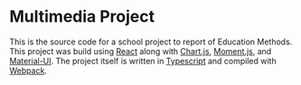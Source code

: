 # Multimedia Project

This is the source code for a school project to report of Education Methods. This project was build using [React](https://facebook.github.io/react/) along with [Chart.js](http://www.chartjs.org/), [Moment.js](http://momentjs.com/), and [Material-UI](http://www.material-ui.com/#/). The project itself is written in [Typescript](https://www.typescriptlang.org/) and compiled with [Webpack](https://webpack.github.io/).